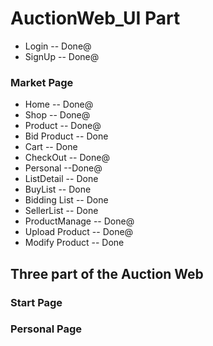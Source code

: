 # AuctionWeb_UI Part
*  Login -- Done@
*  SignUp -- Done@
### Market Page
*  Home -- Done@
*  Shop -- Done@
*  Product -- Done@
*  Bid Product -- Done
*  Cart -- Done
*  CheckOut -- Done@
*  Personal --Done@
*  ListDetail -- Done
*  BuyList -- Done
*  Bidding List -- Done
*  SellerList -- Done
*  ProductManage -- Done@
*  Upload Product -- Done@
*  Modify Product -- Done
## Three part of the Auction Web  
### Start Page  
### Personal Page  

